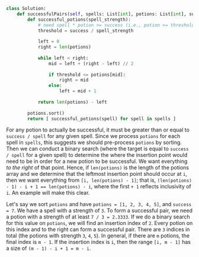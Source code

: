 ```python
class Solution:
    def successfulPairs(self, spells: List[int], potions: List[int], success: int) -> List[int]:
        def successful_potions(spell_strength):
            # need spell * potion >= success (i.e., potion >= threshold)
            threshold = success / spell_strength
            
            left = 0
            right = len(potions)
            
            while left < right:
                mid = left + (right - left) // 2
                
                if threshold <= potions[mid]:
                    right = mid
                else:
                    left = mid + 1
                    
            return len(potions) - left
        
        potions.sort()
        return [ successful_potions(spell) for spell in spells ]
```

For any potion to actually be successful, it must be greater than or equal to `success / spell` for any given spell. Since we process `potions` for each spell in `spells`, this suggests we should pre-process `potions` by sorting. Then we can conduct a binary search (where the target is equal to `success / spell` for a given spell) to determine the where the insertion point would need to be in order for a new potion to be successful. We want everything *to the right* of that point. Hence, if `len(potions)` is the length of the potions array and we determine that the leftmost insertion point should occur at `i`, then we want everything from `[i, len(potions) - 1]`; that is, `(len(potions) - 1) - i + 1 == len(potions) - i`, where the first `+ 1` reflects inclusivity of `i`. An example will make this clear.

Let's say we sort `potions` and have `potions = [1, 2, 3, 4, 5]`, and `success = 7`. We have a spell with a strength of `3`. To form a successful pair, we need a potion with a strength of at least `7 / 3 = 2.3333`. If we do a binary search for this value on `potions`, we will find an insertion index of `2`. Every potion on this index and to the right can form a successful pair. There are `3` indices in total (the potions with strength `3`, `4`, `5`). In general, if there are `m` potions, the final index is `m - 1`. If the insertion index is `i`, then the range `[i, m - 1]` has a size of `(m - 1) - i + 1 = m - i`.
